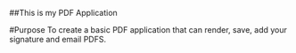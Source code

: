 ##This is my PDF Application

#Purpose
To create a basic PDF application that can render, save, add your signature and email PDFS.

